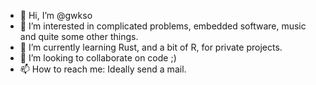 - 👋 Hi, I’m @gwkso
- 👀 I’m interested in complicated problems, embedded software, music and quite some other things.
- 🌱 I’m currently learning Rust, and a bit of R, for private projects.
- 💞️ I’m looking to collaborate on code ;)
- 📫 How to reach me: Ideally send a mail.

<!---
gwkso/gwkso is a ✨ special ✨ repository because its `README.md` (this file) appears on your GitHub profile.
You can click the Preview link to take a look at your changes.
--->
